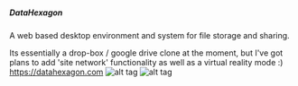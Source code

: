 #####               #####
#####  DataHexagon  #####
#####               #####

A web based desktop environment and system for file storage and sharing.

Its essentially a drop-box / google drive clone at the moment, 
but I've got plans to add 'site network' functionality as well as a  virtual reality mode :)
https://datahexagon.com
![alt tag](https://datahexagon.com/jeremy/Documents/Selection_911.png)
![alt tag](https://datahexagon.com/jeremy/Documents/Screenshot_20160119-190051.png)





